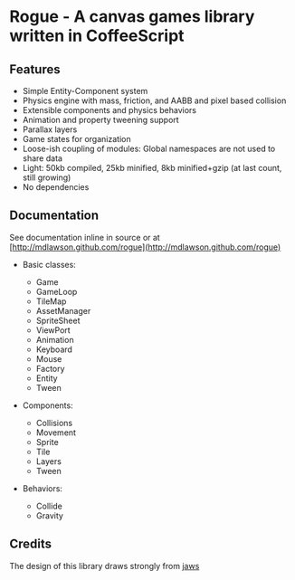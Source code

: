 Rogue - A canvas games library written in CoffeeScript
=====

## Features

* Simple Entity-Component system
* Physics engine with mass, friction, and AABB and pixel based collision
* Extensible components and physics behaviors
* Animation and property tweening support
* Parallax layers
* Game states for organization
* Loose-ish coupling of modules: Global namespaces are not used to share data
* Light: 50kb compiled, 25kb minified, 8kb minified+gzip (at last count, still growing)
* No dependencies

## Documentation

See documentation inline in source or at [http://mdlawson.github.com/rogue](http://mdlawson.github.com/rogue)

* Basic classes:
  * Game
  * GameLoop
  * TileMap
  * AssetManager
  * SpriteSheet
  * ViewPort
  * Animation
  * Keyboard
  * Mouse
  * Factory
  * Entity
  * Tween

* Components:
  * Collisions
  * Movement
  * Sprite
  * Tile
  * Layers
  * Tween

* Behaviors:
  * Collide
  * Gravity
  
## Credits

The design of this library draws strongly from [jaws](https://github.com/ippa/jaws)
